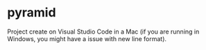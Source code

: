 # pyramid

Project create on Visual Studio Code in a Mac (if you are running in Windows, you might have a issue with new line format).

